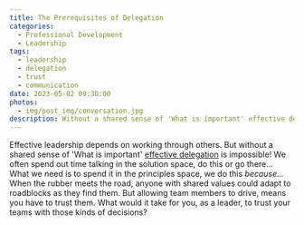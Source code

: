 ```yaml
---
title: The Prerequisites of Delegation
categories:
  - Professional Development
  - Leadership
tags:
  - leadership
  - delegation
  - trust
  - communication
date: 2023-05-02 09:30:00
photos: 
  - img/post_img/conversation.jpg
description: Without a shared sense of 'What is important' effective delegation is impossible! But how do we do that, and what would it require of us?
---
```

Effective leadership depends on working through others. But without a shared sense of 'What is important' [effective delegation](/2023/03/14/on-effective-delegation/) is impossible! We often spend out time talking in the solution space, do this or go there... What we need is to spend it in the principles space, we do this _because..._ When the rubber meets the road, anyone with shared values could adapt to roadblocks as they find them. But allowing team members to drive, means you have to trust them. What would it take for you, as a leader, to trust your teams with those kinds of decisions?